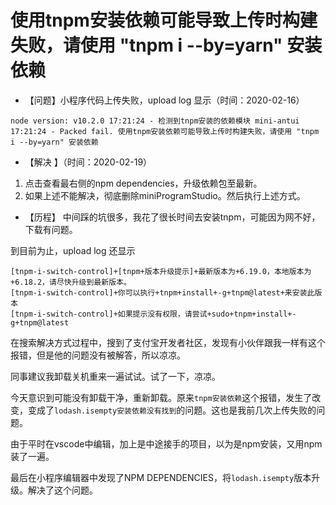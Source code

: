 # 使用tnpm安装依赖可能导致上传时构建失败，请使用 "tnpm i --by=yarn" 安装依赖

- 【问题】小程序代码上传失败，upload log 显示（时间：2020-02-16）

```
node version: v10.2.0 17:21:24 - 检测到tnpm安装的依赖模块 mini-antui 17:21:24 - Packed fail. 使用tnpm安装依赖可能导致上传时构建失败，请使用 "tnpm i --by=yarn" 安装依赖
```

- 【解决 】（时间：2020-02-19）

1. 点击查看最右侧的npm dependencies，升级依赖包至最新。
2. 如果上述不能解决，彻底删除miniProgramStudio。然后执行上述方式。

- 【历程】
中间踩的坑很多，我花了很长时间去安装tnpm，可能因为网不好，下载有问题。

到目前为止，upload log 还显示
```
[tnpm-i-switch-control]+[tnpm+版本升级提示]+最新版本为+6.19.0，本地版本为+6.18.2，请尽快升级到最新版本。
[tnpm-i-switch-control]+你可以执行+tnpm+install+-g+tnpm@latest+来安装此版本
[tnpm-i-switch-control]+如果提示没有权限，请尝试+sudo+tnpm+install+-g+tnpm@latest
```

在搜索解决方式过程中，搜到了支付宝开发者社区，发现有小伙伴跟我一样有这个报错，但是他的问题没有被解答，所以凉凉。

同事建议我卸载关机重来一遍试试。试了一下，凉凉。

今天意识到可能没有卸载干净，重新卸载。原来`tnpm安装依赖`这个报错，发生了改变，变成了`lodash.isempty安装依赖没有找到`的问题。这也是我前几次上传失败的问题。

由于平时在vscode中编辑，加上是中途接手的项目，以为是npm安装，又用npm装了一遍。

最后在小程序编辑器中发现了NPM DEPENDENCIES，将`lodash.isempty`版本升级。解决了这个问题。
